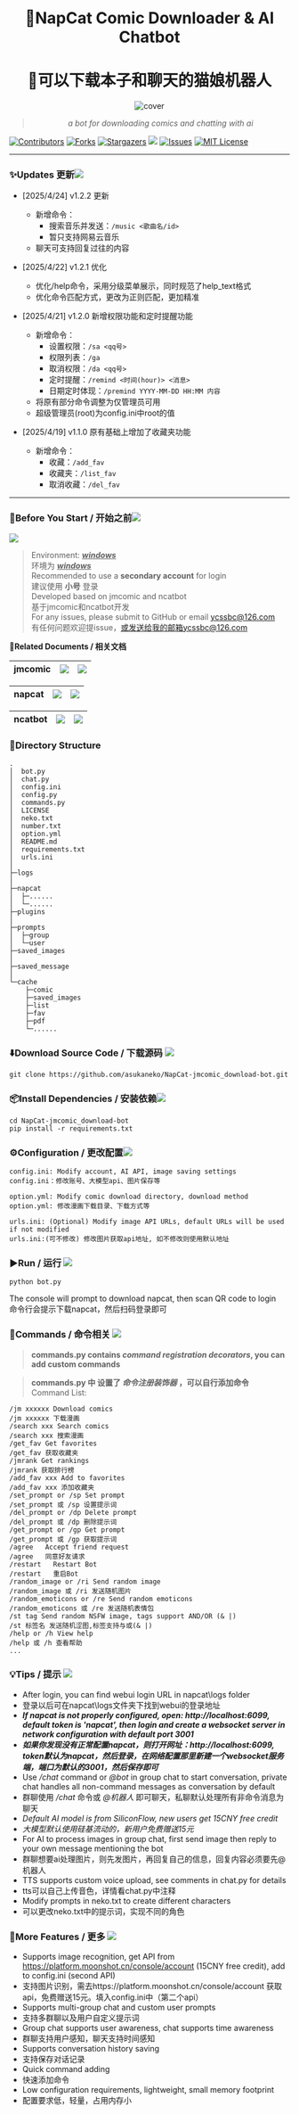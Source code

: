 <div align="center">
<h1 style = "text-align:center;">🚀NapCat Comic Downloader & AI Chatbot</h1>
<h1 style = "text-align:center;">🚀可以下载本子和聊天的猫娘机器人</h1>

![cover](https://img.picui.cn/free/2025/04/19/6803c76d2bbf9.png)

> _a bot for downloading comics and chatting with ai_

</div>

[![Contributors][contributors-shield]][contributors-url]
[![Forks][forks-shield]][forks-url]
[![Stargazers][stars-shield]][stars-url]
![](https://visitor-badge.laobi.icu/badge?page_id=asukaneko.NapCat-jmcomic_download-bot)
[![Issues][issues-shield]][issues-url]
[![MIT License][license-shield]][license-url]

---
### ✨Updates 更新![](https://img.shields.io/badge/LatestVersion-1.2.2-blue?&logo=react)
+ [2025/4/24] v1.2.2 更新
    - 新增命令：
        - 搜索音乐并发送：`/music <歌曲名/id>`
        - 暂只支持网易云音乐
    - 聊天可支持回复过往的内容

+ [2025/4/22] v1.2.1 优化
    - 优化/help命令，采用分级菜单展示，同时规范了help_text格式
    - 优化命令匹配方式，更改为正则匹配，更加精准

+ [2025/4/21] v1.2.0 新增权限功能和定时提醒功能
    - 新增命令：
        - 设置权限：`/sa <qq号>`
        - 权限列表：`/ga`
        - 取消权限：`/da <qq号>`
        - 定时提醒：`/remind <时间(hour)> <消息>`
        - 日期定时体现：`/premind YYYY-MM-DD HH:MM 内容`
    - 将原有部分命令调整为仅管理员可用
    - 超级管理员(root)为config.ini中root的值


+ [2025/4/19] v1.1.0 原有基础上增加了收藏夹功能
    - 新增命令：
        - 收藏：`/add_fav`
        - 收藏夹：`/list_fav`
        - 取消收藏：`/del_fav`

---

### 📌Before You Start / 开始之前![](https://img.shields.io/badge/GitHub-Before_start-blue?logo=github)  
[![](https://img.shields.io/badge/python-version>=3.7-red?logo=python)]()
>Environment: <u>___windows___</u>  
>环境为 <u>___windows___</u>  
>Recommended to use a __secondary account__ for login  
>建议使用 __小号__ 登录  
>Developed based on jmcomic and ncatbot  
>基于jmcomic和ncatbot开发  
>For any issues, please submit to GitHub or email ycssbc@126.com  
>有任何问题欢迎提issue，或发送给我的邮箱ycssbc@126.com  

 **📝Related Documents / 相关文档**

| jmcomic | [![](https://img.shields.io/badge/jmcomic-on_Github-blue)](https://github.com/hect0x7/JMComic-Crawler-Python) | [![](https://img.shields.io/badge/jmcomic-Readthedocs.io-orange)](https://jmcomic.readthedocs.io/zh-cn/latest/) |
|:-:|:-:|:-:|

| napcat |[![](https://img.shields.io/badge/napcat-on_Github-blue)](https://github.com/NapNeko/NapCatQQ) | [![](https://img.shields.io/badge/napcat-Github.IO-orange)](https://napneko.github.io)
|:-:|:-:|:-:|

| ncatbot | [![](https://img.shields.io/badge/ncatbot-on_Github-blue)](https://github.com/liyihao1110/ncatbot) | [![](https://img.shields.io/badge/Python_Sdk-Ncatbot-8A2BE2)](https://docs.ncatbot.xyz/) |
|:-:|:-:|:-:|

### 📂Directory Structure
```
.
│  bot.py
│  chat.py
│  config.ini
│  config.py
│  commands.py
│  LICENSE
│  neko.txt
│  number.txt
│  option.yml
│  README.md
│  requirements.txt
│  urls.ini
│  
├─logs
│      
├─napcat
│  ├─...... 
│  └─......
├─plugins
│
├─prompts
│  ├─group
│  └─user
├─saved_images
│      
├─saved_message
│
└─cache
    ├─comic
    ├─saved_images
    ├─list
    ├─fav
    ├─pdf
    └─......
```

### ⬇️Download Source Code / 下载源码 [![](https://img.shields.io/badge/GitHub-Download_Source_Code-blue?logo=github)](https://github.com/asukaneko/NapCat-jmcomic_download-bot.git)
```
git clone https://github.com/asukaneko/NapCat-jmcomic_download-bot.git
```

### 📦Install Dependencies / 安装依赖![](https://img.shields.io/badge/GitHub-Install_Dependencies-blue?logo=github)
```
cd NapCat-jmcomic_download-bot
pip install -r requirements.txt
```

### ⚙️Configuration / 更改配置![](https://img.shields.io/badge/GitHub-Configuration-blue?logo=github)
```
config.ini: Modify account, AI API, image saving settings
config.ini：修改账号、大模型api、图片保存等

option.yml: Modify comic download directory, download method
option.yml: 修改漫画下载目录、下载方式等

urls.ini: (Optional) Modify image API URLs, default URLs will be used if not modified
urls.ini:(可不修改) 修改图片获取api地址, 如不修改则使用默认地址
```

### ▶️Run / 运行 ![](https://img.shields.io/badge/GitHub-Run-red?logo=github)
```
python bot.py
```
The console will prompt to download napcat, then scan QR code to login  
命令行会提示下载napcat，然后扫码登录即可

### 📜Commands / 命令相关 ![](https://img.shields.io/badge/GitHub-Commands-yellow?logo=github)
>__commands.py contains ___command registration decorators___, you can add custom commands__  

>__commands.py 中 设置了 ___命令注册装饰器___ ，可以自行添加命令__  
Command List:
```text
/jm xxxxxx Download comics  
/jm xxxxxx 下载漫画  
/search xxx Search comics  
/search xxx 搜索漫画  
/get_fav Get favorites  
/get_fav 获取收藏夹  
/jmrank Get rankings  
/jmrank 获取排行榜  
/add_fav xxx Add to favorites  
/add_fav xxx 添加收藏夹  
/set_prompt or /sp Set prompt  
/set_prompt 或 /sp 设置提示词  
/del_prompt or /dp Delete prompt  
/del_prompt 或 /dp 删除提示词  
/get_prompt or /gp Get prompt  
/get_prompt 或 /gp 获取提示词  
/agree   Accept friend request  
/agree   同意好友请求  
/restart   Restart Bot  
/restart   重启Bot  
/random_image or /ri Send random image  
/random_image 或 /ri 发送随机图片  
/random_emoticons or /re Send random emoticons  
/random_emoticons 或 /re 发送随机表情包  
/st tag Send random NSFW image, tags support AND/OR (& |)  
/st 标签名 发送随机涩图,标签支持与或(& |)  
/help or /h View help  
/help 或 /h 查看帮助 
...
```

### 💡Tips / 提示 ![](https://img.shields.io/badge/GitHub-Tips-green?logo=github)
+ After login, you can find webui login URL in napcat\logs folder
+ 登录以后可在napcat\logs文件夹下找到webui的登录地址
+ ___If napcat is not properly configured, open: http://localhost:6099, default token is 'napcat', then login and create a websocket server in network configuration with default port 3001___
+ ___如果你发现没有正常配置napcat，则打开网址：http://localhost:6099, token默认为napcat，然后登录，在网络配置那里新建一个websocket服务端，端口为默认的3001，然后保存即可___
+ Use _/chat_ command or _@bot_ in group chat to start conversation, private chat handles all non-command messages as conversation by default
+ 群聊使用 _/chat_ 命令或 _@机器人_ 即可聊天，私聊默认处理所有非命令消息为聊天
+ _Default AI model is from SiliconFlow, new users get 15CNY free credit_
+ _大模型默认使用硅基流动的，新用户免费赠送15元_
+ For AI to process images in group chat, first send image then reply to your own message mentioning the bot
+ 群聊想要ai处理图片，则先发图片，再回复自己的信息，回复内容必须要先@机器人
+ TTS supports custom voice upload, see comments in chat.py for details
+ tts可以自己上传音色，详情看chat.py中注释
+ Modify prompts in neko.txt to create different characters
+ 可以更改neko.txt中的提示词，实现不同的角色

### 🌟More Features / 更多 ![](https://img.shields.io/badge/GitHub-More_Features-blue?logo=github)
+ Supports image recognition, get API from https://platform.moonshot.cn/console/account (15CNY free credit), add to config.ini (second API)
+ 支持图片识别，需去https://platform.moonshot.cn/console/account 获取api，免费赠送15元。填入config.ini中（第二个api）
+ Supports multi-group chat and custom user prompts
+ 支持多群聊以及用户自定义提示词
+ Group chat supports user awareness, chat supports time awareness
+ 群聊支持用户感知，聊天支持时间感知
+ Supports conversation history saving
+ 支持保存对话记录
+ Quick command adding
+ 快速添加命令
+ Low configuration requirements, lightweight, small memory footprint
+ 配置要求低，轻量，占用内存小

[your-project-path]:asukaneko/NapCat-jmcomic_download-bot
[contributors-shield]: https://img.shields.io/github/contributors/asukaneko/NapCat-jmcomic_download-bot.svg?style=flat
[contributors-url]: https://github.com/asukaneko/NapCat-jmcomic_download-bot/graphs/contributors
[forks-shield]: https://img.shields.io/github/forks/asukaneko/NapCat-jmcomic_download-bot.svg?style=flat
[forks-url]: https://github.com/asukaneko/NapCat-jmcomic_download-bot/network/members
[stars-shield]: https://img.shields.io/github/stars/asukaneko/NapCat-jmcomic_download-bot.svg?style=flat
[stars-url]: https://github.com/asukaneko/NapCat-jmcomic_download-bot/stargazers
[issues-shield]: https://img.shields.io/github/issues/asukaneko/NapCat-jmcomic_download-bot.svg?style=flat
[issues-url]: https://img.shields.io/github/issues/asukaneko/NapCat-jmcomic_download-bot.svg
[license-shield]: https://img.shields.io/github/license/asukaneko/NapCat-jmcomic_download-bot.svg?style=flat
[license-url]: https://github.com/asukaneko/NapCat-jmcomic_download-bot/blob/master/LICENSE
[linkedin-shield]: https://img.shields.io/badge/-LinkedIn-black.svg?style=flat&logo=linkedin&colorB=555
